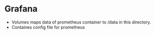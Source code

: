 # Grafana

- Volumes maps data of prometheus container to /data in this directory.
- Containes config file for prometheus
